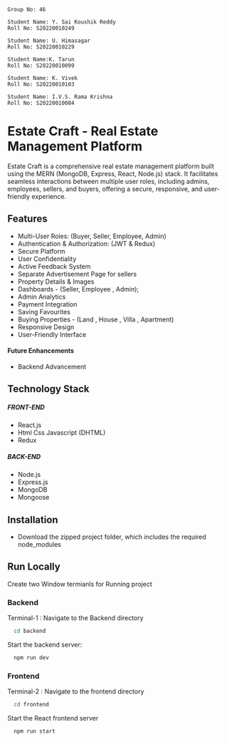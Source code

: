 
    Group No: 46
    
    Student Name: Y. Sai Koushik Reddy
    Roll No: S20220010249

    Student Name: U. Himasagar
    Roll No: S20220010229

    Student Name:K. Tarun
    Roll No: S20220010099

    Student Name: K. Vivek
    Roll No: S20220010103

    Student Name: I.V.S. Rama Krishna
    Roll No: S20220010084


# Estate Craft - Real Estate Management Platform

Estate Craft is a comprehensive real estate management platform built using the MERN (MongoDB, Express, React, Node.js) stack. It facilitates seamless interactions between multiple user roles, including admins, employees, sellers, and buyers, offering a secure, responsive, and user-friendly experience.


## Features

- Multi-User Roles: (Buyer, Seller, Employee, Admin)
- Authentication & Authorization: (JWT & Redux) 
- Secure Platform
- User Confidentiality
- Active Feedback System
- Separate Advertisement Page for sellers
- Property Details & Images
- Dashboards - (Seller, Employee , Admin);
- Admin Analytics 
- Payment Integration
- Saving Favourites
- Buying Properties - (Land , House , Villa , Apartment)
- Responsive Design
- User-Friendly Interface

#### Future Enhancements
- Backend Advancement

## Technology Stack
##### FRONT-END
- React.js
- Html Css Javascript (DHTML)
- Redux

##### BACK-END
- Node.js 
- Express.js
- MongoDB
- Mongoose


## Installation

- Download the zipped project folder, which includes the required node_modules


## Run Locally

Create two Window termianls for Running project

### Backend 
Terminal-1 : Navigate to the Backend directory

```bash
  cd backend
```
Start the backend server:

```bash
  npm run dev
```
### Frontend
Terminal-2 : Navigate to the frontend directory

```bash
  cd frontend
```

Start the React frontend server

```bash
  npm run start
```


